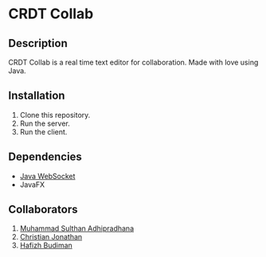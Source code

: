 # CRDT Collab
## Description
CRDT Collab is a real time text editor for collaboration. Made with love using Java.

## Installation
1. Clone this repository.
2. Run the server.
3. Run the client.

## Dependencies
* [Java WebSocket](https://github.com/TooTallNate/Java-WebSocket)
* JavaFX

## Collaborators
1. [Muhammad Sulthan Adhipradhana](https://github.com/adhipradhana)
2. [Christian Jonathan](https://github.com/chrisjooo)
3. [Hafizh Budiman](https://github.com/hafizhbudiman)


